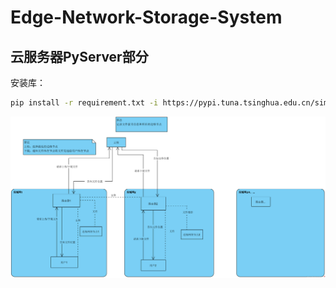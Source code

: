 # Edge-Network-Storage-System

## 云服务器PyServer部分
安装库：
```bash
pip install -r requirement.txt -i https://pypi.tuna.tsinghua.edu.cn/simple/
```

<img src="./活动图1.png">